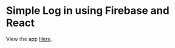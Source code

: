 # Simple Log in using Firebase and React

View the app [Here](https://suraj-simple-login.netlify.app/).

